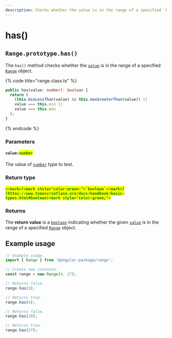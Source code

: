 ```yaml
---
description: Checks whether the value is in the range of a specified `Range` object
---
```


# has()

## `Range.prototype.has()`

The `has()` method checks whether the [`value`](has.md#value-number) is in the range of a specified [`Range`](broken-reference) object.

{% code title="range.class.ts" %}
```typescript
public has(value: number): boolean {
  return (
    (this.minLessThan(value) && this.maxGreaterThan(value)) ||
    value === this.min ||
    value === this.max
  );
}
```
{% endcode %}

### Parameters

#### `value:`<mark style="color:green;">`number`</mark>

The value of [`number`](https://developer.mozilla.org/en-US/docs/Web/JavaScript/Reference/Global\_Objects/Number) type to test.

### Return type

#### <mark style="color:green;">``</mark>[<mark style="color:green;">`boolean`</mark>](https://www.typescriptlang.org/docs/handbook/basic-types.html#boolean)<mark style="color:green;">``</mark>

### Returns

The **return value** is a [`boolean`](https://developer.mozilla.org/en-US/docs/Web/JavaScript/Reference/Global\_Objects/Boolean) indicating whether the given [`value`](has.md#value-number) is in the range of a specified [`Range`](broken-reference) object.

## Example usage

```typescript
// Example usage.
import { Range } from '@angular-package/range';

// Create new instance.
const range = new Range(4, 27);

// Returns false.
range.has(3);

// Returns true.
range.has(4);

// Returns false.
range.has(28);

// Returns true.
range.has(27);
```
